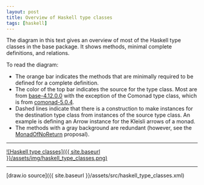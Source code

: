```yaml
---
layout: post
title: Overview of Haskell type classes
tags: [haskell]
---
```


The diagram in this text gives an overview of most of the Haskell type classes
in the base package. It shows methods, minimal complete definitions, and relations.

To read the diagram:

* The orange bar indicates the methods that are minimally required to be
  defined for a complete definition.
* The color of the top bar indicates the source for the type class. Most are
  from [base-4.12.0.0](http://hackage.haskell.org/package/base-4.12.0.0) with
  the exception of the Comonad type class, which is from
  [comonad-5.0.4](http://hackage.haskell.org/package/comonad-5.0.4).
* Dashed lines indicate that there is a construction to make instances for the
  destination type class from instances of the source type class. An example is
  defining an Arrow instance for the Kleisli arrows of a monad.
* The methods with a gray background are redundant (however, see the
  [MonadOfNoReturn](https://ghc.haskell.org/trac/ghc/wiki/Proposal/MonadOfNoReturnproposal)
  proposal).

---

<a href="{{ site.baseurl }}/assets/img/haskell_type_classes.png">
![Haskell type classes]({{ site.baseurl }}/assets/img/haskell_type_classes.png)
</a>

---
[draw.io source]({{ site.baseurl }}/assets/src/haskell_type_classes.xml)<br /><br />
